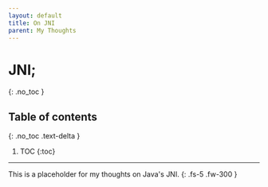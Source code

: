```yaml
---
layout: default
title: On JNI
parent: My Thoughts
---
```


# JNI;
{: .no_toc }

## Table of contents
{: .no_toc .text-delta }

1. TOC
{:toc}

---

This is a placeholder for my thoughts on Java's JNI.
{: .fs-5 .fw-300 }
